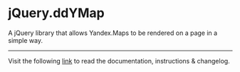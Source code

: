 # jQuery.ddYMap

A jQuery library that allows Yandex.Maps to be rendered on a page in a simple way.
___
Visit the following [link](http://code.divandesign.ru/jquery/ddymap) to read the documentation, instructions & changelog.